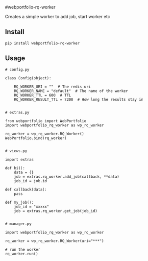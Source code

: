 #webportfolio-rq-worker

Creates a simple worker to add job, start worker etc

## Install

    pip install webportfolio-rq-worker
    
## Usage

    # config.py
    
    class Config(object):
        
        RQ_WORKER_URI = ""  # The redis uri
        RQ_WORKER_NAME = "default"  # The name of the worker
        RQ_WORKER_TTL = 600  # TTL
        RQ_WORKER_RESULT_TTL = 7200  # How long the results stay in
    
    
    # extras.py
    
    from webportfolio import WebPortfolio
    import webportfolio_rq_worker as wp_rq_worker
    
    rq_worker = wp_rq_worker.RQ_Worker()
    WebPortfolio.bind(rq_worker)
    
   
    # views.py
    
    import extras
            
    def hi():
        data = {}
        job = extras.rq_worker.add_job(callback, **data)
        job_id = job.id
        
    def callback(data):
        pass
        
    def my_job():
        job_id = "xxxxx"
        job = extras.rq_worker.get_job(job_id)
        
        
    # manager.py
    
    import webportfolio_rq_worker as wp_rq_worker
    
    rq_worker = wp_rq_worker.RQ_Worker(uri="***")
    
    # run the worker
    rq_worker.run()